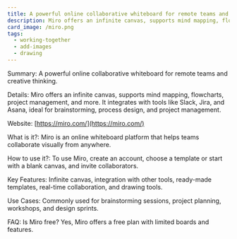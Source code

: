 ```yaml
---
title: A powerful online collaborative whiteboard for remote teams and creative thinking.
description: Miro offers an infinite canvas, supports mind mapping, flowcharts, project management, and more. It integrates with tools like Slack, Jira, and Asana, ideal for brainstorming, process design, and project management.
card_image: /miro.png
tags:
  - working-together
  - add-images
  - drawing
---
```


Summary: A powerful online collaborative whiteboard for remote teams and creative thinking.

Details: Miro offers an infinite canvas, supports mind mapping, flowcharts, project management, and more. It integrates with tools like Slack, Jira, and Asana, ideal for brainstorming, process design, and project management.

Website: [https://miro.com/](https://miro.com/)

What is it?: Miro is an online whiteboard platform that helps teams collaborate visually from anywhere.

How to use it?: To use Miro, create an account, choose a template or start with a blank canvas, and invite collaborators.

Key Features: Infinite canvas, integration with other tools, ready-made templates, real-time collaboration, and drawing tools.

Use Cases: Commonly used for brainstorming sessions, project planning, workshops, and design sprints.

FAQ: Is Miro free? Yes, Miro offers a free plan with limited boards and features.
